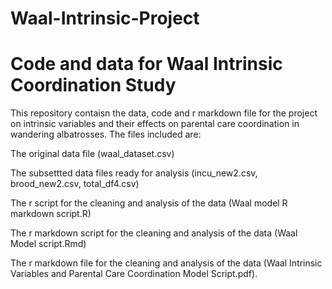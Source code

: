 # Waal-Intrinsic-Project
# Code and data for Waal Intrinsic Coordination Study 
This repository contaisn the data, code and r markdown file for the project on intrinsic variables and their effects on parental care 
coordination in wandering albatrosses.
The files included are:

The original data file (waal_dataset.csv)

The subsettted data files ready for analysis (incu_new2.csv, brood_new2.csv, total_df4.csv)

The r script for the cleaning and analysis of the data (Waal model R markdown script.R)

The r markdown script for the cleaning and analysis of the data (Waal Model script.Rmd)

The r markdown file for the cleaning and analysis of the data (Waal Intrinsic Variables and Parental Care Coordination Model Script.pdf). 
